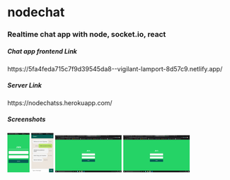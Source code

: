 # nodechat

### Realtime chat app with node, socket.io, react



##### Chat app frontend Link 
<p><a>https://5fa4feda715c7f9d39545da8--vigilant-lamport-8d57c9.netlify.app/</a></p>


##### Server Link
<p><a>https://nodechatss.herokuapp.com/</a></p>


##### Screenshots

<img src="./screenshots/joinm.jpeg" width="50" >
<img src="./screenshots/chatm.jpeg" width="50">
<img src="./screenshots/joinp.png" width="150">
<img src="./screenshots/joinp.png" width="150">





